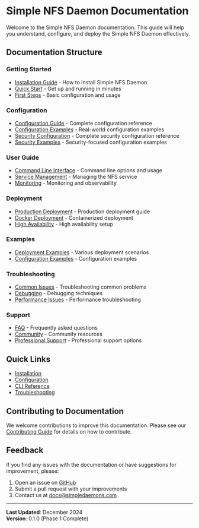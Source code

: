 # Simple NFS Daemon Documentation

Welcome to the Simple NFS Daemon documentation. This guide will help you understand, configure, and deploy the Simple NFS Daemon effectively.

## Documentation Structure

### Getting Started
- [Installation Guide](getting-started/installation.md) - How to install Simple NFS Daemon
- [Quick Start](getting-started/quick-start.md) - Get up and running in minutes
- [First Steps](getting-started/first-steps.md) - Basic configuration and usage

### Configuration
- [Configuration Guide](configuration/README.md) - Complete configuration reference
- [Configuration Examples](configuration/examples.md) - Real-world configuration examples
- [Security Configuration](../config/SECURITY_CONFIG.md) - Complete security configuration reference
- [Security Examples](../config/examples/security/) - Security-focused configuration examples

### User Guide
- [Command Line Interface](user-guide/cli.md) - Command line options and usage
- [Service Management](user-guide/service.md) - Managing the NFS service
- [Monitoring](user-guide/monitoring.md) - Monitoring and observability

### Deployment
- [Production Deployment](deployment/production.md) - Production deployment guide
- [Docker Deployment](deployment/docker.md) - Containerized deployment
- [High Availability](deployment/ha.md) - High availability setup

### Examples
- [Deployment Examples](examples/deployment.md) - Various deployment scenarios
- [Configuration Examples](examples/configuration.md) - Configuration examples

### Troubleshooting
- [Common Issues](troubleshooting/README.md) - Troubleshooting common problems
- [Debugging](troubleshooting/debugging.md) - Debugging techniques
- [Performance Issues](troubleshooting/performance.md) - Performance troubleshooting

### Support
- [FAQ](support/README.md) - Frequently asked questions
- [Community](support/community.md) - Community resources
- [Professional Support](support/professional.md) - Professional support options

## Quick Links

- [Installation](getting-started/installation.md)
- [Configuration](configuration/README.md)
- [CLI Reference](user-guide/cli.md)
- [Troubleshooting](troubleshooting/README.md)

## Contributing to Documentation

We welcome contributions to improve this documentation. Please see our [Contributing Guide](CONTRIBUTING.md) for details on how to contribute.

## Feedback

If you find any issues with the documentation or have suggestions for improvement, please:

1. Open an issue on [GitHub](https://github.com/SimpleDaemons/simple-nfsd/issues)
2. Submit a pull request with your improvements
3. Contact us at docs@simpledaemons.com

---

**Last Updated**: December 2024  
**Version**: 0.1.0 (Phase 1 Complete)
